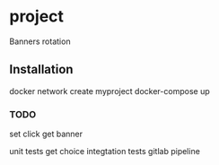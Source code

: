 # project

  Banners rotation

## Installation

  docker network create myproject
  docker-compose up

### TODO

  set click
  get banner

  unit tests get choice
  integtation tests
  gitlab pipeline
